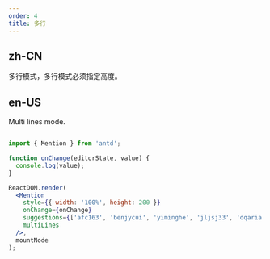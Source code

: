 ```yaml
---
order: 4
title: 多行
---
```


## zh-CN

多行模式，多行模式必须指定高度。

## en-US

Multi lines mode.

````jsx

import { Mention } from 'antd';

function onChange(editorState, value) {
  console.log(value);
}

ReactDOM.render(
  <Mention
    style={{ width: '100%', height: 200 }}
    onChange={onChange}
    suggestions={['afc163', 'benjycui', 'yiminghe', 'jljsj33', 'dqaria', 'RaoHai']}
    multiLines
  />,
  mountNode
);
````

